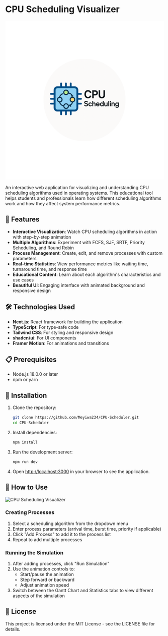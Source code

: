# CPU Scheduling Visualizer
![CPU Scheduling Visualizer](https://github.com/Meyiwa123/CPU-Scheduler/blob/1957b56e9ab9eb57a1940aab268a1d46f3212f4c/public/logo.png)

An interactive web application for visualizing and understanding CPU scheduling algorithms used in operating systems. This educational tool helps students and professionals learn how different scheduling algorithms work and how they affect system performance metrics.

## 🚀 Features

- **Interactive Visualization**: Watch CPU scheduling algorithms in action with step-by-step animation
- **Multiple Algorithms**: Experiment with FCFS, SJF, SRTF, Priority Scheduling, and Round Robin
- **Process Management**: Create, edit, and remove processes with custom parameters
- **Real-time Statistics**: View performance metrics like waiting time, turnaround time, and response time
- **Educational Content**: Learn about each algorithm's characteristics and use cases
- **Beautiful UI**: Engaging interface with animated background and responsive design

## 🛠️ Technologies Used

- **Next.js**: React framework for building the application
- **TypeScript**: For type-safe code
- **Tailwind CSS**: For styling and responsive design
- **shadcn/ui**: For UI components
- **Framer Motion**: For animations and transitions

## 📋 Prerequisites

- Node.js 18.0.0 or later
- npm or yarn

## 🔧 Installation
1. Clone the repository:
   ```bash
   git clone https://github.com/Meyiwa234/CPU-Scheduler.git
   cd CPU-Scheduler
2. Install dependencies:
   ```bash
   npm install
3. Run the development server:
    ```bash
    npm run dev
4. Open [http://localhost:3000](http://localhost:3000) in your browser to see the application.

## 📖 How to Use
![CPU Scheduling Visualizer](https://github.com/Meyiwa123/CPU-Scheduler/blob/1957b56e9ab9eb57a1940aab268a1d46f3212f4c/public/scheduler.png)

### Creating Processes
1. Select a scheduling algorithm from the dropdown menu
2. Enter process parameters (arrival time, burst time, priority if applicable)
3. Click "Add Process" to add it to the process list
4. Repeat to add multiple processes

### Running the Simulation
1. After adding processes, click "Run Simulation"
2. Use the animation controls to:
    * Start/pause the animation
    * Step forward or backward
    * Adjust animation speed
3. Switch between the Gantt Chart and Statistics tabs to view different aspects of the simulation

## 📝 License
This project is licensed under the MIT License - see the LICENSE file for details.